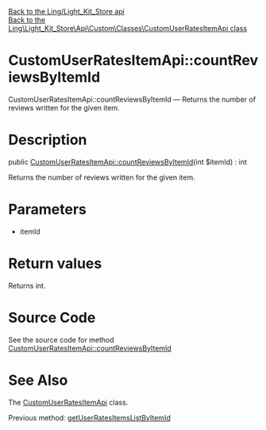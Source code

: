 [Back to the Ling/Light_Kit_Store api](https://github.com/lingtalfi/Light_Kit_Store/blob/master/doc/api/Ling/Light_Kit_Store.md)<br>
[Back to the Ling\Light_Kit_Store\Api\Custom\Classes\CustomUserRatesItemApi class](https://github.com/lingtalfi/Light_Kit_Store/blob/master/doc/api/Ling/Light_Kit_Store/Api/Custom/Classes/CustomUserRatesItemApi.md)


CustomUserRatesItemApi::countReviewsByItemId
================



CustomUserRatesItemApi::countReviewsByItemId — Returns the number of reviews written for the given item.




Description
================


public [CustomUserRatesItemApi::countReviewsByItemId](https://github.com/lingtalfi/Light_Kit_Store/blob/master/doc/api/Ling/Light_Kit_Store/Api/Custom/Classes/CustomUserRatesItemApi/countReviewsByItemId.md)(int $itemId) : int




Returns the number of reviews written for the given item.




Parameters
================


- itemId

    


Return values
================

Returns int.








Source Code
===========
See the source code for method [CustomUserRatesItemApi::countReviewsByItemId](https://github.com/lingtalfi/Light_Kit_Store/blob/master/Api/Custom/Classes/CustomUserRatesItemApi.php#L140-L156)


See Also
================

The [CustomUserRatesItemApi](https://github.com/lingtalfi/Light_Kit_Store/blob/master/doc/api/Ling/Light_Kit_Store/Api/Custom/Classes/CustomUserRatesItemApi.md) class.

Previous method: [getUserRatesItemsListByItemId](https://github.com/lingtalfi/Light_Kit_Store/blob/master/doc/api/Ling/Light_Kit_Store/Api/Custom/Classes/CustomUserRatesItemApi/getUserRatesItemsListByItemId.md)<br>


